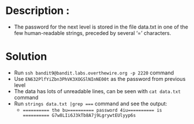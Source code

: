 # Description :
* The password for the next level is stored in the file data.txt in one of the few human-readable strings, preceded by several ‘=’ characters.

# Solution

* Run `ssh bandit9@bandit.labs.overthewire.org -p 2220` command
* Use `EN632PlfYiZbn3PhVK3XOGSlNInNE00t` as the password from previous level
* The data has lots of unreadable lines, can be seen with `cat data.txt` command
* Run `strings data.txt |grep ===` command and see the output:
  * `========== the
    bu========== password
    4iu========== is
    ========== G7w8LIi6J3kTb8A7j9LgrywtEUlyyp6s`

